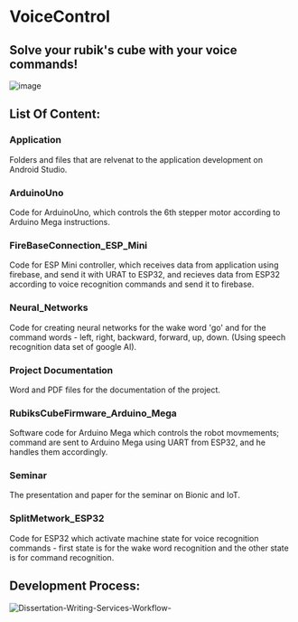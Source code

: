# VoiceControl
## Solve your rubik's cube with your voice commands!
![image](https://user-images.githubusercontent.com/49749622/180736810-9685d6ce-c5cc-4ec8-86f1-adaa528ee135.png)

## List Of Content:
### Application
Folders and files that are relvenat to the application development on Android Studio.

### ArduinoUno
Code for ArduinoUno, which controls the 6th stepper motor according to Arduino Mega instructions.

### FireBaseConnection_ESP_Mini
Code for ESP Mini controller, which receives data from application using firebase, and send it with URAT to ESP32, and recieves data from ESP32 according to voice recognition commands and send it to firebase.

### Neural_Networks
Code for creating neural networks for the wake word 'go' and for the command words - left, right, backward, forward, up, down. (Using speech recognition data set of google AI).

### Project Documentation
Word and PDF files for the documentation of the project.

### RubiksCubeFirmware_Arduino_Mega
Software code for Arduino Mega which controls the robot movmements; command are sent to Arduino Mega using UART from ESP32, and he handles them accordingly.

### Seminar
The presentation and paper for the seminar on Bionic and IoT.

### SplitMetwork_ESP32
Code for ESP32 which activate machine state for voice recognition commands - first state is for the wake word recognition and the other state is for command recognition.

## Development Process:

![Dissertation-Writing-Services-Workflow-](https://user-images.githubusercontent.com/49749622/180760080-1d5287d8-930b-410f-87d7-09b4b2661c68.jpg)
